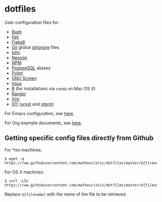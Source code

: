 # dotfiles

User configuration files for:

* [Bash](https://www.gnu.org/software/bash/)
* [fish](https://fishshell.com/)
* [Flake8](https://flake8.pycqa.org/en/latest/)
* [Git](https://git-scm.com/) global [gitignore](https://git-scm.com/docs/gitignore) files
* [kitty](https://sw.kovidgoyal.net/kitty/)
* [Neovim](https://neovim.io/)
* [NPM](https://www.npmjs.com/)
* [PostgreSQL](https://www.postgresql.org/) aliases
* [Pylint](https://www.pylint.org/)
* [GNU Screen](https://www.gnu.org/software/screen/)
* [tmux](https://github.com/tmux/tmux)
* [R](https://www.r-project.org/) (for installations via `conda` on Mac OS X)
* [Ranger](https://github.com/ranger/ranger)
* [Vim](https://www.vim.org/)
* [X11](https://www.x.org/wiki/) ([urxvt](http://software.schmorp.de/pkg/rxvt-unicode.html) and [xterm](https://invisible-island.net/xterm/))

For Emacs configuration, see [here](https://github.com/matheuristic/emacs-config).

For Org example documents, see [here](https://github.com/matheuristic/org-examples).

## Getting specific config files directly from Github

For \*nix machines:
```Shell
$ wget -q https://raw.githubusercontent.com/matheuristic/dotfiles/master/${filename}
```

For OS X machines:
```Shell
$ curl -LSs https://raw.githubusercontent.com/matheuristic/dotfiles/master/${filename}
```

Replace `${filename}` with the name of the file to be retrieved.
